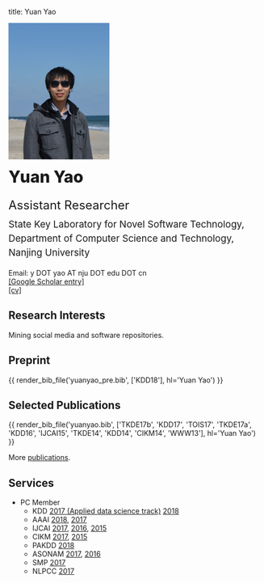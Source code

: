 title: Yuan Yao

<div class="news-body">
    <div class="row gutter"><!-- row -->
        <div class="col-lg-3 col-md-4 col-sm-12">
            <img src="static/moon-yy2.jpg" width="200" class="aligncenter" alt="Yuan Yao">
        </div>
        <div class="col-lg-9 col-md-8 col-sm-12">
            <div class="row"><!-- nesting row -->
                <div class="col-lg-12">
                    <span style="font-size:24pt;font-weight:800;line-height:200%;">Yuan Yao</span>
                </div>
            </div><!-- nesting row end -->
            <div class="row"><!-- nesting row -->
                <div class="col-lg-12">
                    <span style="font-size:18pt;line-height:200%;">Assistant Researcher</span>
                </div>
            </div><!-- nesting row end -->
            <div class="row"><!-- nesting row -->
                <div class="col-lg-12">
                    <span style="font-size:14pt;line-height:150%;">State Key Laboratory for Novel Software Technology,</span>
                </div>
            </div><!-- nesting row end -->
            <div class="row gutter k-equal-height"><!-- nesting row -->
                <div class="col-lg-12">
                    <span style="font-size:14pt;line-height:150%;">Department of Computer Science and Technology,</span>
                </div>
            </div><!-- nesting row end -->
            <div class="row gutter k-equal-height"><!-- nesting row -->
                <div class="col-lg-12">
                    <span style="font-size:14pt;line-height:150%;">Nanjing University</span>
                </div>
            </div><!-- nesting row end -->
            <div class="row gutter k-equal-height"><!-- nesting row -->
                <div class="col-lg-6 col-md-6 col-sm-12">
                <br>
                </div>
            </div><!-- nesting row end -->
            <div class="row gutter k-equal-height"><!-- nesting row -->
                <div class="col-lg-6 col-md-6 col-sm-12">
                    Email: y DOT yao AT nju DOT edu DOT cn
                </div>
            </div><!-- nesting row end -->
            <div class="row gutter k-equal-height"><!-- nesting row -->
                <div class="col-lg-3 col-md-4 col-sm-12">
                    <a href="https://scholar.google.com/citations?user=vUvt8JYAAAAJ">[Google Scholar entry]</a>
                </div>
                <div class="col-lg-3 col-md-4 col-sm-12">
                    <a href="static/cv-yuanyao.pdf" target="_blank">[cv]</a>
                </div>
            </div><!-- nesting row end -->
        </div>
    </div><!-- row end -->
</div>


## Research Interests

Mining social media and software repositories.

## Preprint
{{ render_bib_file('yuanyao_pre.bib', ['KDD18'], hl='Yuan Yao') }}


## Selected Publications

{{ render_bib_file('yuanyao.bib', ['TKDE17b', 'KDD17', 'TOIS17', 'TKDE17a', 'KDD16', 'IJCAI15', 'TKDE14', 'KDD14', 'CIKM14', 'WWW13'], hl='Yuan Yao') }}

More [publications](publications).

## Services

* PC Member
    * KDD [2017 (Applied data science track)](http://www.kdd.org/kdd2017/) [2018](http://www.kdd.org/kdd2018/)
    * AAAI [2018](https://aaai.org/Conferences/AAAI/aaai18.php), [2017](https://www.aaai.org/Conferences/AAAI/aaai17.php)
    * IJCAI [2017](https://ijcai-17.org/), [2016](http://ijcai-16.org/), [2015](https://ijcai-15.org/)
    * CIKM [2017](http://cikm2017.org/), [2015](http://www.cikm-2015.org/)
    * PAKDD [2018](http://prada-research.net/pakdd18/)
    * ASONAM [2017](http://asonam.cpsc.ucalgary.ca/2017/), [2016](http://asonam.cpsc.ucalgary.ca/2016/)
    * SMP [2017](http://www.cips-smp.org/smp2017/)
    * NLPCC [2017](http://tcci.ccf.org.cn/conference/2017/)
